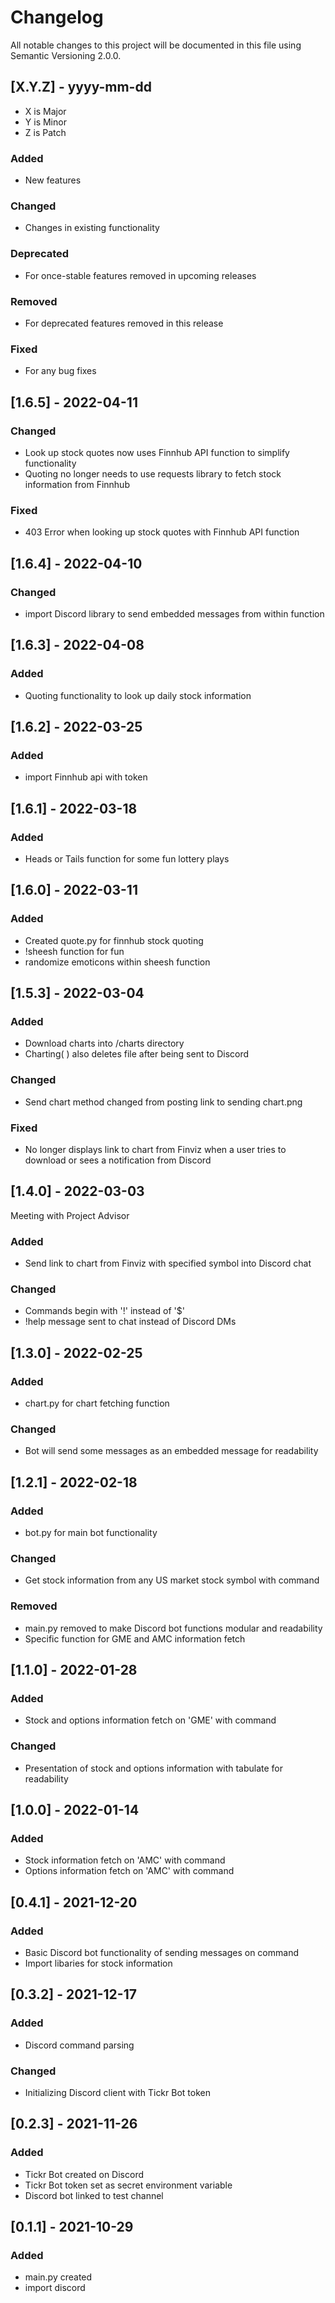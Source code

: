 # Changelog
All notable changes to this project will be documented in this file using Semantic Versioning 2.0.0.


## [X.Y.Z] - yyyy-mm-dd
- X is Major
- Y is Minor
- Z is Patch
### Added
- New features
### Changed
- Changes in existing functionality
### Deprecated
- For once-stable features removed in upcoming releases
### Removed
- For deprecated features removed in this release
### Fixed
- For any bug fixes


## [1.6.5] - 2022-04-11
### Changed
- Look up stock quotes now uses Finnhub API function to simplify functionality
- Quoting no longer needs to use requests library to fetch stock information from Finnhub
### Fixed
- 403 Error when looking up stock quotes with Finnhub API function


## [1.6.4] - 2022-04-10
### Changed
- import Discord library to send embedded messages from within function


## [1.6.3] - 2022-04-08
### Added
- Quoting functionality to look up daily stock information


## [1.6.2] - 2022-03-25
### Added
- import Finnhub api with token


## [1.6.1] - 2022-03-18
### Added
- Heads or Tails function for some fun lottery plays


## [1.6.0] - 2022-03-11
### Added
- Created quote.py for finnhub stock quoting
- !sheesh function for fun
- randomize emoticons within sheesh function


## [1.5.3] - 2022-03-04
### Added 
- Download charts into /charts directory
- Charting( ) also deletes file after being sent to Discord
### Changed
- Send chart method changed from posting link to sending chart.png
### Fixed
- No longer displays link to chart from Finviz when a user tries to download or sees a notification from Discord


## [1.4.0] - 2022-03-03
Meeting with Project Advisor
### Added
- Send link to chart from Finviz with specified symbol into Discord chat
### Changed
- Commands begin with '!' instead of '$'
- !help message sent to chat instead of Discord DMs


## [1.3.0] - 2022-02-25
### Added
- chart.py for chart fetching function
### Changed
- Bot will send some messages as an embedded message for readability


## [1.2.1] - 2022-02-18
### Added
- bot.py for main bot functionality
### Changed
- Get stock information from any US market stock symbol with command
### Removed
- main.py removed to make Discord bot functions modular and readability
- Specific function for GME and AMC information fetch


## [1.1.0] - 2022-01-28
### Added
- Stock and options information fetch on 'GME' with command
### Changed
- Presentation of stock and options information with tabulate for readability


## [1.0.0] - 2022-01-14
### Added
- Stock information fetch on 'AMC' with command
- Options information fetch on 'AMC' with command


## [0.4.1] - 2021-12-20
### Added
- Basic Discord bot functionality of sending messages on command
- Import libaries for stock information


## [0.3.2] - 2021-12-17
### Added
- Discord command parsing
### Changed
- Initializing Discord client with Tickr Bot token


## [0.2.3] - 2021-11-26
### Added
- Tickr Bot created on Discord
- Tickr Bot token set as secret environment variable
- Discord bot linked to test channel


## [0.1.1] - 2021-10-29
### Added
- main.py created
- import discord